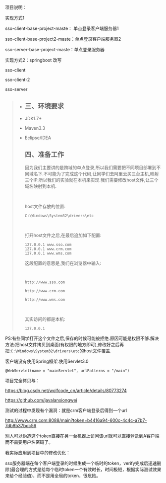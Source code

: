 项目说明：

实现方式1

sso-client-base-project-maste： 单点登录客户端服务器1

sso-client-base-project2-maste：单点登录客户端服务器2

sso-server-base-project-maste：单点登录服务器



实现方式2：springboot 改写

sso-client

sso-client-2

sso-server





> - ## 三、环境要求
>
> - JDK1.7+
>
> - Maven3.3
>
> - Eclipse/IDEA
>
>   ## 四、准备工作
>
>   因为我们主要讲的是跨域的单点登录,所以我们需要把不同项目部署到不同域名下.不可能为了完成这个代码,让同学们去阿里云买三台主机,映射三个IP.所以我们的实验就在本机来实现.我们需要修改host文件,让三个域名映射到本机.
>
>   ​
>
>   host文件存放的位置:
>
>   ```
>   C:\Windows\System32\drivers\etc
>   ```
>
>   ​
>
>   打开host文件之后,在最后追加如下配置:
>
>   ```
>   127.0.0.1 www.sso.com
>   127.0.0.1 www.crm.com
>   127.0.0.1 www.wms.com
>   ```
>
>   这段配置的意思是,我们在浏览器中输入:
>
>   ​
>
>   ```
>   http://www.sso.com
>   ```
>
>   ```
>   http://www.crm.com
>   ```
>
>   ```
>   http://www.wms.com
>   ```
>
>   ​
>
>   其实访问的都是本机:
>
>   ```
>   127.0.0.1
>   ```

PS:有些同学打开这个文件之后,保存的时候可能被拒绝.原因可能是权限不够.解决方法:把host文件拷贝到桌面(有权限的地方即可),修改好之后再把:`C:\Windows\System32\drivers\etc`的host文件覆盖.



客户端没有使用Spring框架.使用Servlet3.0

```
@WebServlet(name = "mainServlet", urlPatterns = "/main")
```


项目完全拷贝与：

https://blog.csdn.net/wolfcode_cn/article/details/80773274

https://github.com/javalanxiongwei



测试的过程中发现有个漏洞：就是crm客户端登录后得到一个url

 http://www.crm.com:8088/main?token=b4416a94-600c-4c4c-a7b7-7db8b37bdc56 

别人可以伪造这个token直接在另一台机器上访问该url就可以直接登录到A客户端而不需要用户名密码了。



我实际应用到项目中的修改优化：

sso服务器端在每个客户端登录的时候生成一个临时的token，verify完成后迅速删除(最合理的方式是给每个临时token一个有效时长，时间极短，根据实际测试效果来给个经验值)，而不是用全局的token，很危险。